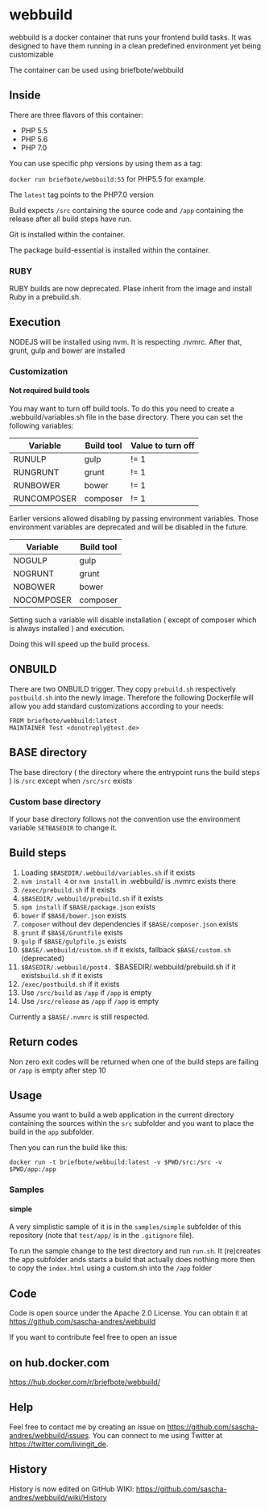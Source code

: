 # webbuild #

webbuild is a docker container that runs your frontend build tasks. It
was designed to have them running in a clean predefined environment yet
being customizable

The container can be used using briefbote/webbuild

## Inside ##

There are three flavors of this container:

* PHP 5.5
* PHP 5.6
* PHP 7.0

You can use specific php versions by using them as a tag:

`docker run briefbote/webbuild:55` for PHP5.5 for example.

The `latest` tag points to the PHP7.0 version

Build expects `/src` containing the source code and `/app` containing the release after all build steps have run.

Git is installed within the container.

The package build-essential is installed within the container.

### RUBY ###

RUBY builds are now deprecated. Plase inherit from the image and install Ruby in a prebuild.sh.

## Execution ##

NODEJS will be installed using nvm. It is respecting .nvmrc. After that, grunt, gulp and bower are installed

### Customization

#### Not required build tools

You may want to turn off build tools. To do this you need to create a .webbuild/variables.sh file in the base directory. There you can set the following variables:

|Variable|Build tool|Value to turn off|
|---|---|---|
|RUNULP|gulp|!= 1|
|RUNGRUNT|grunt|!= 1|
|RUNBOWER|bower|!= 1|
|RUNCOMPOSER|composer|!= 1|

Earlier versions allowed disabling by passing environment variables. Those environment variables are deprecated and will be disabled in the future.

|Variable|Build tool|
|---|---|
|NOGULP|gulp|
|NOGRUNT|grunt|
|NOBOWER|bower|
|NOCOMPOSER|composer|

Setting such a variable will disable installation ( except of composer which is always installed ) and execution.

Doing this will speed up the build process.

## ONBUILD ##

There are two ONBUILD trigger. They copy `prebuild.sh` respectively `postbuild.sh` into the newly image. Therefore 
the following Dockerfile will allow you add standard customizations according to your needs:

    FROM briefbote/webbuild:latest
    MAINTAINER Test <donotreply@test.de>

## BASE directory ##

The base directory ( the directory where the entrypoint runs the build steps ) is `/src` except when
`/src/src` exists

### Custom base directory

If your base directory follows not the convention use the environment variable `SETBASEDIR` to change it.

## Build steps ##

1. Loading `$BASEDIR/.webbuild/variables.sh` if it exists
2. `nvm install 4` or `nvm install` in .webbuild/ is .nvmrc exists there
3. `/exec/prebuild.sh` if it exists
4. `$BASEDIR/.webbuild/prebuild.sh` if it exists
5. `npm install` if `$BASE/package.json` exists
6. `bower` if `$BASE/bower.json` exists
7. `composer` without dev dependencies if `$BASE/composer.json` exists
8. `grunt` if `$BASE/Gruntfile` exists
9. `gulp` if `$BASE/gulpfile.js` exists
10. `$BASE/.webbuild/custom.sh` if it exists, fallback `$BASE/custom.sh` (deprecated)
11. `$BASEDIR/.webbuild/post4. `$BASEDIR/.webbuild/prebuild.sh if it exists`build.sh` if it exists
12. `/exec/postbuild.sh` if it exists
13. Use `/src/build` as `/app` if `/app` is empty
14. Use `/src/release` as `/app` if `/app` is empty

Currently a `$BASE/.nvmrc` is still respected.

## Return codes ##

Non zero exit codes will be returned when one of the build steps are failing or `/app` is empty after step 10

## Usage ##

Assume you want to build a web application in the current directory containing the sources within the `src` subfolder
and you want to place the build in the `app` subfolder.

Then you can run the build like this:

    docker run -t briefbote/webbuild:latest -v $PWD/src:/src -v $PWD/app:/app

### Samples

#### simple

A very simplistic sample of it is in the `samples/simple` subfolder of this repository (note that `test/app/` is in the `.gitignore` file).

To run the sample change to the test directory and run `run.sh`. It (re)creates the app subfolder ands starts a build
that actually does nothing more then to copy the `index.html` using a custom.sh into the `/app` folder

## Code ##

Code is open source under the Apache 2.0 License. You can obtain it at https://github.com/sascha-andres/webbuild

If you want to contribute feel free to open an issue

## on hub.docker.com ##

https://hub.docker.com/r/briefbote/webbuild/

## Help

Feel free to contact me by creating an issue on https://github.com/sascha-andres/webbuild/issues.
You can connect to me using Twitter at https://twitter.com/livingit_de.

## History ##

History is now edited on GitHub WIKI: https://github.com/sascha-andres/webbuild/wiki/History